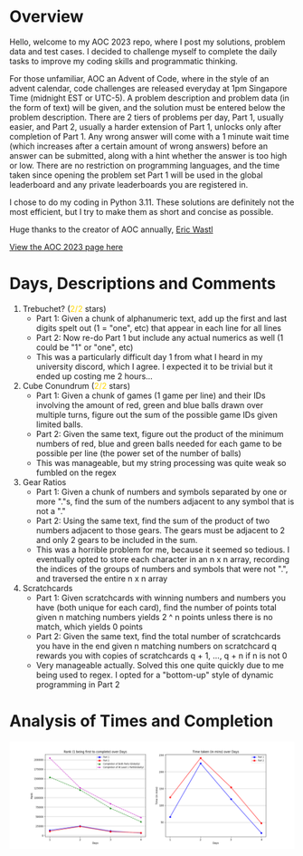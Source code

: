 # Overview
Hello, welcome to my AOC 2023 repo, where I post my solutions, problem data and test cases. I decided to challenge myself to complete the daily tasks to improve my coding skills and programmatic thinking.

For those unfamiliar, AOC an Advent of Code, where in the style of an advent calendar, code challenges are released everyday at 1pm Singapore Time (midnight EST or UTC-5). A problem description and problem data (in the form of text) will be given, and the solution must be entered below the problem description. There are 2 tiers of problems per day, Part 1, usually easier, and Part 2, usually a harder extension of Part 1, unlocks only after completion of Part 1. Any wrong answer will come with a 1 minute wait time (which increases after a certain amount of wrong answers) before an answer can be submitted, along with a hint whether the answer is too high or low. There are no restriction on programming languages, and the time taken since opening the problem set Part 1 will be used in the global leaderboard and any private leaderboards you are registered in.

I chose to do my coding in Python 3.11. These solutions are definitely not the most efficient, but I try to make them as short and concise as possible.

Huge thanks to the creator of AOC annually, [Eric Wastl](http://was.tl/)

[View the AOC 2023 page here](https://adventofcode.com/2023/about)

# Days, Descriptions and Comments
1. Trebuchet? (<span style="color:Gold">2/2</span> stars)
    * Part 1: Given a chunk of alphanumeric text, add up the first and last digits spelt out (1 = "one", etc) that appear in each line for all lines
    * Part 2: Now re-do Part 1 but include any actual numerics as well (1 could be "1" or "one", etc)
    * This was a particularly difficult day 1 from what I heard in my university discord, which I agree. I expected it to be trivial but it ended up costing me 2 hours...
2. Cube Conundrum (<span style="color:gold">2/2</span> stars)
    * Part 1: Given a chunk of games (1 game per line) and their IDs involving the amount of red, green and blue balls drawn over multiple turns, figure out the sum of the possible game IDs given limited balls.
    * Part 2: Given the same text, figure out the product of the minimum numbers of red, blue and green balls needed for each game to be possible per line (the power set of the number of balls)
    * This was manageable, but my string processing was quite weak so fumbled on the regex
3. Gear Ratios
    * Part 1: Given a chunk of numbers and symbols separated by one or more "."s, find the sum of the numbers adjacent to any symbol that is not a "."
    * Part 2: Using the same text, find the sum of the product of two numbers adjacent to those gears. The gears must be adjacent to 2 and only 2 gears to be included in the sum.
    * This was a horrible problem for me, because it seemed so tedious. I eventually opted to store each character in an n x n array, recording the indices of the groups of numbers and symbols that were not ".", and traversed the entire n x n array
4. Scratchcards
    * Part 1: Given scratchcards with winning numbers and numbers you have (both unique for each card), find the number of points total given n matching numbers yields 2 ^ n points unless there is no match, which yields 0 points
    * Part 2: Given the same text, find the total number of scratchcards you have in the end given n matching numbers on scratchcard q rewards you with copies of scratchcards q + 1, ..., q + n if n is not 0
    * Very manageable actually. Solved this one quite quickly due to me being used to regex. I opted for a "bottom-up" style of dynamic programming in Part 2


# Analysis of Times and Completion
![](stats/stat_of_the_day.png?raw=true)

